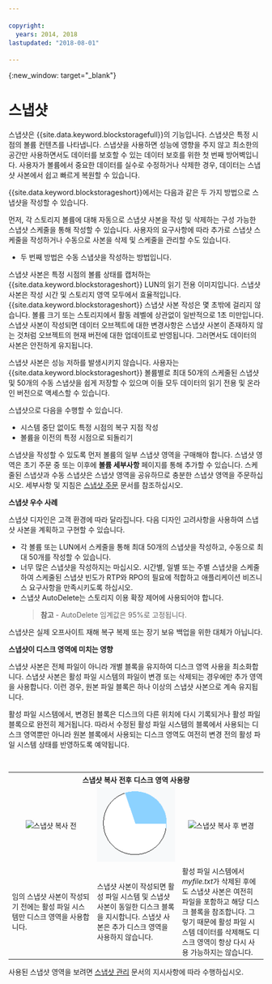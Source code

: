 ```yaml
---

copyright:
  years: 2014, 2018
lastupdated: "2018-08-01"

---
```

{:new_window: target="_blank"}

# 스냅샷

스냅샷은 {{site.data.keyword.blockstoragefull}}의 기능입니다. 스냅샷은 특정 시점의 볼륨 컨텐츠를 나타냅니다. 스냅샷을 사용하면 성능에 영향을 주지 않고 최소한의 공간만 사용하면서도 데이터를 보호할 수 있는 데이터 보호를 위한 첫 번째 방어벽입니다. 사용자가 볼륨에서 중요한 데이터를 실수로 수정하거나 삭제한 경우, 데이터는 스냅샷 사본에서 쉽고 빠르게 복원할 수 있습니다.

{{site.data.keyword.blockstorageshort}}에서는 다음과 같은 두 가지 방법으로 스냅샷을 작성할 수 있습니다.

먼저, 각 스토리지 볼륨에 대해 자동으로 스냅샷 사본을 작성 및 삭제하는 구성 가능한 스냅샷 스케줄을 통해 작성할 수 있습니다. 사용자의 요구사항에 따라 추가로 스냅샷 스케줄을 작성하거나 수동으로 사본을 삭제 및 스케줄을 관리할 수도 있습니다. 
- 두 번째 방법은 수동 스냅샷을 작성하는 방법입니다.

스냅샷 사본은 특정 시점의 볼륨 상태를 캡처하는 {{site.data.keyword.blockstorageshort}} LUN의 읽기 전용 이미지입니다. 스냅샷 사본은 작성 시간 및 스토리지 영역 모두에서 효율적입니다. {{site.data.keyword.blockstorageshort}} 스냅샷 사본 작성은 몇 초밖에 걸리지 않습니다. 볼륨 크기 또는 스토리지에서 활동 레벨에 상관없이 일반적으로 1초 미만입니다. 스냅샷 사본이 작성되면 데이터 오브젝트에 대한 변경사항은 스냅샷 사본이 존재하지 않는 것처럼 오브젝트의 현재 버전에 대한 업데이트로 반영됩니다. 그러면서도 데이터의 사본은 안전하게 유지됩니다. 

스냅샷 사본은 성능 저하를 발생시키지 않습니다. 사용자는 {{site.data.keyword.blockstorageshort}} 볼륨별로 최대 50개의 스케줄된 스냅샷 및 50개의 수동 스냅샷을 쉽게 저장할 수 있으며 이들 모두 데이터의 읽기 전용 및 온라인 버전으로 액세스할 수 있습니다.

스냅샷으로 다음을 수행할 수 있습니다. 

- 시스템 중단 없이도 특정 시점의 복구 지점 작성
- 볼륨을 이전의 특정 시점으로 되돌리기

스냅샷을 작성할 수 있도록 먼저 볼륨의 일부 스냅샷 영역을 구매해야 합니다. 스냅샷 영역은 초기 주문 중 또는 이후에 **볼륨 세부사항** 페이지를 통해 추가할 수 있습니다. 스케줄된 스냅샷과 수동 스냅샷은 스냅샷 영역을 공유하므로 충분한 스냅샷 영역을 주문하십시오. 세부사항 및 지침은 [스냅샷 주문](ordering-snapshots.html) 문서를 참조하십시오.

**스냅샷 우수 사례**

스냅샷 디자인은 고객 환경에 따라 달라집니다. 다음 디자인 고려사항을 사용하여 스냅샷 사본을 계획하고 구현할 수 있습니다. 
- 각 볼륨 또는 LUN에서 스케줄을 통해 최대 50개의 스냅샷을 작성하고, 수동으로 최대 50개를 작성할 수 있습니다. 
- 너무 많은 스냅샷을 작성하지는 마십시오. 시간별, 일별 또는 주별 스냅샷을 스케줄하여 스케줄된 스냅샷 빈도가 RTP와 RPO의 필요에 적합하고 애플리케이션 비즈니스 요구사항을 만족시키도록 하십시오. 
- 스냅샷 AutoDelete는 스토리지 이용 확장 제어에 사용되어야 합니다. <br/>
  >**참고** - AutoDelete 임계값은 95%로 고정됩니다.
    
스냅샷은 실제 오프사이트 재해 복구 복제 또는 장기 보유 백업을 위한 대체가 아닙니다.
    
**스냅샷이 디스크 영역에 미치는 영향**

스냅샷 사본은 전체 파일이 아니라 개별 블록을 유지하여 디스크 영역 사용을 최소화합니다. 스냅샷 사본은 활성 파일 시스템의 파일이 변경 또는 삭제되는 경우에만 추가 영역을 사용합니다. 이런 경우, 원본 파일 블록은 하나 이상의 스냅샷 사본으로 계속 유지됩니다.

활성 파일 시스템에서, 변경된 블록은 디스크의 다른 위치에 다시 기록되거나 활성 파일 블록으로 완전히 제거됩니다. 따라서 수정된 활성 파일 시스템의 블록에서 사용되는 디스크 영역뿐만 아니라 원본 블록에서 사용되는 디스크 영역도 여전히 변경 전의 활성 파일 시스템 상태를 반영하도록 예약됩니다.

<table>
    <colgroup>
      <col style="width: 33.3%;"/>
      <col style="width: 33.3%;"/>
      <col style="width: 33.3%;"/>
    </colgroup>
      <tr>
        <th colspan="3" style="border: 0.0px;text-align: center;">스냅샷 복사 전후 디스크 영역 사용량</th>
     </tr><tr>
        <td style="border: 0.0px;text-align: center;"><img src="/images/bfcircle1.png" alt="스냅샷 복사 전"></td>
        <td style="border: 0.0px;text-align: center;"><img src="/images/bfcircle3.png" alt="스냅샷 복사 후"></td>
        <td style="border: 0.0px;text-align: center;"><img src="/images/bfcircle2.png" alt="스냅샷 복사 후 변경"></td>
     </tr><tr>
        <td style="border: 0.0px;">임의 스냅샷 사본이 작성되기 전에는 활성 파일 시스템만 디스크 영역을 사용합니다.</td>
        <td style="border: 0.0px;">스냅샷 사본이 작성되면 활성 파일 시스템 및 스냅샷 사본이 동일한 디스크 블록을 지시합니다. 스냅샷 사본은 추가 디스크 영역을 사용하지 않습니다.</td>
        <td style="border: 0.0px;">활성 파일 시스템에서 <i>myfile.txt</i>가 삭제된 후에도 스냅샷 사본은 여전히 파일을 포함하고 해당 디스크 블록을 참조합니다. 그렇기 때문에 활성 파일 시스템 데이터를 삭제해도 디스크 영역이 항상 다시 사용 가능하지는 않습니다.</td>
      </tr>
</table>

사용된 스냅샷 영역을 보려면 [스냅샷 관리](working-with-snapshots.html) 문서의 지시사항에 따라 수행하십시오.
